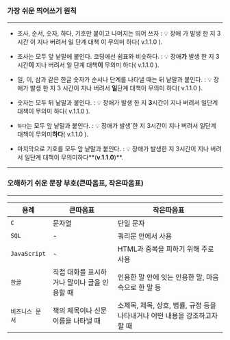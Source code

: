 ### 가장 쉬운 띄어쓰기 원칙

---

- 조사, 순서, 숫자, 하다, 기호만 붙이고 나머지는 띄어 쓰자
: 💡 장애 가 발생 한 지 3 시간 이 지나 버려서 일 단계 대책 이 무의미 하다( v.1.1.0 ).

- 조사는 모두 앞 낱말에 붙인다. 코딩에선 쉼표와 비슷하다.
: 💡 장애**가** 발생 한 지 3 시간**이** 지나 버려서 일 단계 대책**이** 무의미 하다( v.1.1.0 ).

- 일, 이, 삼과 같은 한글 숫자가 순서나 단계를 나타낼 때는 뒤 낱말과 붙인다.
: 💡 장애가 발생 한 지 3 시간이 지나 버려서 **일**단계 대책이 무의미 하다( v.1.1.0 ).

- 숫자는 모두 뒤 낱말과 붙인다.
: 💡 장애가 발생 한 지 **3**시간이 지나 버려서 일단계 대책이 무의미 하다( v.1.1.0 ).

- `하다`는 모두 앞 낱말과 붙인다.
: 💡 장애가 발생`한 지 3시간이 지나 버려서 일단계 대책이 무의미**하다**( v.1.1.0 ).

- 마지막으로 기호를 모두 앞 낱말과 붙인다.
: 💡 장애가 발생한 지 3시간이 지나 버려서 일단계 대책이 무의미하다**(**v.1.1.0**)**.

---

### 오해하기 쉬운 문장 부호(큰따옴표, 작은따옴표)

---


| 용례          | 큰따옴표                                     | 작은따옴표                                                                  |
| ------------- | -------------------------------------------- | --------------------------------------------------------------------------- |
| `C`             | 문자열                                       | 단일 문자                                                                   |
| `SQL`           | -                                            | 쿼리문 안에서 사용                                                          |
| `JavaScript`    | -                                            | HTML과 중복을 피하기 위해 주로 사용                                         |
| `한글`          | 직접 대화를 표시하거나 말이나 글을 인용할 때 | 인용한 말 안에 잇는 인용한 말, 마음속으로 한 말 등                          |
| `비즈니스 문서` | 책의 제목이나 신문 이름을 나타낼 때          | 소제목, 제목, 상호, 법률, 규정 등을 나타내거나 어떤 내용을 강조하고자 할 때 |
